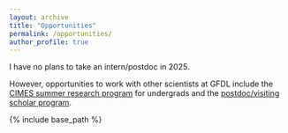 ```yaml
---
layout: archive
title: "Opportunities"
permalink: /opportunities/
author_profile: true
---
```


I have no plans to take an intern/postdoc in 2025.

However, opportunities to work with other scientists at GFDL include the [CIMES summer research program](https://cimes.princeton.edu/education-outreach/intern-program) for undergrads and the [postdoc/visiting scholar program](https://cimes.princeton.edu/job-opportunities/postdoctoral-and-research-scientist-program).

{% include base_path %}
